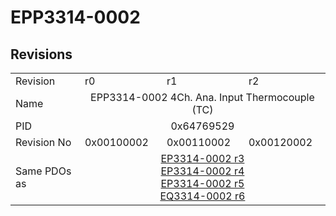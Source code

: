 # EPP3314-0002

## Revisions
<table>
<tr>
<td>Revision</td>
<td>r0</td>
<td>r1</td>
<td>r2</td>
</tr>
<tr>
<td>Name</td>
<td colspan=3 align="center">EPP3314-0002 4Ch. Ana. Input Thermocouple (TC)</td>
</tr>
<tr>
<td>PID</td>
<td colspan=3 align="center">0x64769529</td>
</tr>
<tr>
<td>Revision No</td>
<td>0x00100002</td>
<td>0x00110002</td>
<td>0x00120002</td>
</tr>
<tr>
<td>Same PDOs as</td>
<td colspan=3 align="center"><a href="EP3314-0002.md">EP3314-0002 r3</a><br/><a href="EP3314-0002.md">EP3314-0002 r4</a><br/><a href="EP3314-0002.md">EP3314-0002 r5</a><br/><a href="EQ3314-0002.md">EQ3314-0002 r6</a></td>
</tr>
</table>
